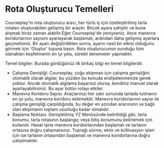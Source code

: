 # Rota Oluşturucu Temelleri


Courseplay'in rota oluşturucu aracı, her türlü iş için özelleştirilmiş tarla rotaları oluşturabilen gelişmiş bir araçtır.
Birçok ayara sahiptir ve buna alışmak biraz zaman alabilir.Eğer Courseplay'de yeniyseniz, önce manevra koridorlarının sayısını 
ayarlayarak başlamalı, ardından daha gelişmiş ayarlara geçmelisiniz.
Bir ayarı değiştirdikten sonra, ayarın nasıl bir etkisi olduğunu görmek için 'Oluştur' tuşuna basın.
Rota oluşturucunun sunduğu tüm olanakları keşfetmenin en iyi yolu, sürekli denemeler yapmaktır.



Temel bilgiler:
Burada gördüğünüz ilk birkaç bilgi en temel bilgilerdir.
- Çalışma Genişliği: Courseplay, çoğu ekipman için çalışma genişliğini otomatik olarak algılar, bu yüzden bu konuda endişelenmenize gerek yoktur. 
Ancak otomatik algılama başarısız olursa, kendiniz manuel olarak ayarlayabilirsiniz. Bu ayar bütün rotayı etkiler.
- Manevra Koridoru Sayısı: Araçlarınızı her satır sonunda tarlada tutmanın en iyi yolu, manevra koridoru eklemektir. 
Manevra koridorlarının sayısı ile çalışma genişliği çarpıldığında, bu değer en azından aracınızın ve bağlı olan ekipmanın toplam uzunluğu kadar olmalıdır.
- Başlama Noktası: Genişletilmiş YZ Menüsünde belirtildiği gibi, tarla konumu, tarla rotasının başlangıç veya bitiş konumunu belirlemek için kullanılır. 
Hasat işine manevra koridorlarından başlamalı ve tarlanın ortasına doğru çalışmalısınız. Toprağı sürme, ekim ve kültivasyon işleri için ise tarlanın
ortasından başlamalı ve manevra koridorlarına doğru çalışılmalıdır.


